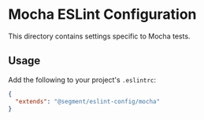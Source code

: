 # Mocha ESLint Configuration

This directory contains settings specific to Mocha tests.

## Usage

Add the following to your project's `.eslintrc`:

```json
{
  "extends": "@segment/eslint-config/mocha"
}
```
